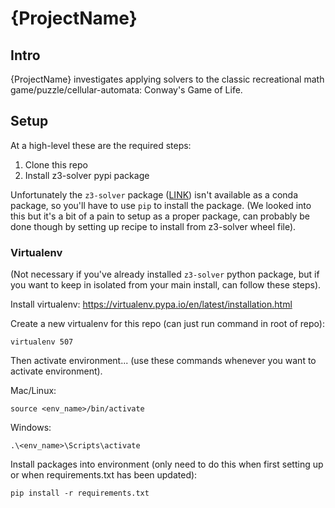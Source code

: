# {ProjectName}

## Intro

{ProjectName} investigates applying solvers to the classic recreational math game/puzzle/cellular-automata: Conway's Game of Life.

## Setup

At a high-level these are the required steps:
1. Clone this repo
2. Install z3-solver pypi package

Unfortunately the `z3-solver` package ([LINK](https://pypi.org/project/z3-solver/)) isn't available as a conda package, so you'll have to use `pip` to install the package. (We looked into this but it's a bit of a pain to setup as a proper package, can probably be done though by setting up recipe to install from z3-solver wheel file).

### Virtualenv

(Not necessary if you've already installed `z3-solver` python package, but if you want to keep in isolated from your main install, can follow these steps).

Install virtualenv: https://virtualenv.pypa.io/en/latest/installation.html

Create a new virtualenv for this repo (can just run command in root of repo):
```
virtualenv 507
```

Then activate environment... (use these commands whenever you want to activate environment).

Mac/Linux:
```
source <env_name>/bin/activate
```

Windows:
```
.\<env_name>\Scripts\activate
```

Install packages into environment (only need to do this when first setting up or when requirements.txt has been updated):
```
pip install -r requirements.txt
```
